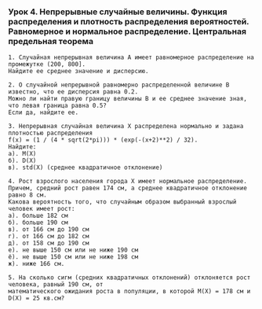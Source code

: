 ### Урок 4. Непрерывные случайные величины. Функция распределения и плотность распределения вероятностей. Равномерное и нормальное распределение. Центральная предельная теорема



    1. Случайная непрерывная величина A имеет равномерное распределение на промежутке (200, 800].
    Найдите ее среднее значение и дисперсию.

    2. О случайной непрерывной равномерно распределенной величине B известно, что ее дисперсия равна 0.2.
    Можно ли найти правую границу величины B и ее среднее значение зная, что левая граница равна 0.5?
    Если да, найдите ее.

    3. Непрерывная случайная величина X распределена нормально и задана плотностью распределения
    f(x) = (1 / (4 * sqrt(2*pi))) * (exp(-(x+2)**2) / 32).
    Найдите:
    а). M(X)
    б). D(X)
    в). std(X) (среднее квадратичное отклонение)

    4. Рост взрослого населения города X имеет нормальное распределение.
    Причем, средний рост равен 174 см, а среднее квадратичное отклонение равно 8 см.
    Какова вероятность того, что случайным образом выбранный взрослый человек имеет рост:
    а). больше 182 см
    б). больше 190 см
    в). от 166 см до 190 см
    г). от 166 см до 182 см
    д). от 158 см до 190 см
    е). не выше 150 см или не ниже 190 см
    ё). не выше 150 см или не ниже 198 см
    ж). ниже 166 см.

    5. На сколько сигм (средних квадратичных отклонений) отклоняется рост человека, равный 190 см, от
    математического ожидания роста в популяции, в которой M(X) = 178 см и D(X) = 25 кв.см?

